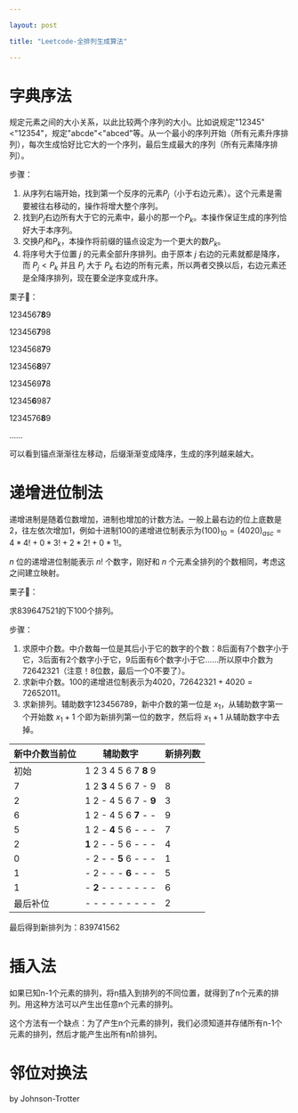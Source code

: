 ```yaml
---

layout: post

title: "Leetcode-全排列生成算法"

---
```


# 字典序法

规定元素之间的大小关系，以此比较两个序列的大小。比如说规定"12345"<"12354"，规定"abcde"<"abced"等。从一个最小的序列开始（所有元素升序排列），每次生成恰好比它大的一个序列，最后生成最大的序列（所有元素降序排列）。

步骤：

1. 从序列右端开始，找到第一个反序的元素$P_j$（小于右边元素）。这个元素是需要被往右移动的，操作将增大整个序列。
2. 找到$P_j$右边所有大于它的元素中，最小的那一个$P_k$。本操作保证生成的序列恰好大于本序列。
3. 交换$P_j$和$P_k$，本操作将前缀的锚点设定为一个更大的数$P_k$。
4. 将序号大于位置 $j$ 的元素全部升序排列。由于原本 $j$ 右边的元素就都是降序，而 $P_j < P_k$ 并且 $P_j$ 大于 $P_k$ 右边的所有元素，所以两者交换以后，右边元素还是全降序排列，现在要全逆序变成升序。

栗子🌰：

1234567**8**9

123456**7**98

1234568**7**9

123456**8**97

1234569**7**8

12345**6**987

1234576**8**9

......

可以看到锚点渐渐往左移动，后缀渐渐变成降序，生成的序列越来越大。

# 递增进位制法

递增进制是随着位数增加，进制也增加的计数方法。一般上最右边的位上底数是2，往左依次增加1，例如十进制100的递增进位制表示为$(100)_{10}=(4020)_{asc}=4*4!+0*3!+2*2!+0*1!$。

$n$ 位的递增进位制能表示 $n!$ 个数字，刚好和 $n$ 个元素全排列的个数相同，考虑这之间建立映射。

栗子🌰：

求839647521的下100个排列。

步骤：

1. 求原中介数。中介数每一位是其后小于它的数字的个数：8后面有7个数字小于它，3后面有2个数字小于它，9后面有6个数字小于它……所以原中介数为72642321（注意！8位数，最后一个0不要了）。
2. 求新中介数。100的递增进位制表示为4020，$72642321+4020=72652011$。
3. 求新排列。辅助数字123456789，新中介数的第一位是 $x_1$，从辅助数字第一个开始数 $x_1+1$ 个即为新排列第一位的数字，然后将 $x_1+1$ 从辅助数字中去掉。

| 新中介数当前位 | 辅助数字              | 新排列数 |
| -------------- | --------------------- | -------- |
| 初始           | 1 2 3 4 5 6 7 **8** 9 |          |
| 7              | 1 2 **3** 4 5 6 7 - 9 | 8        |
| 2              | 1 2 - 4 5 6 7 - **9** | 3        |
| 6              | 1 2 - 4 5 6 **7** - - | 9        |
| 5              | 1 2 - **4** 5 6 - - - | 7        |
| 2              | **1** 2 - - 5 6 - - - | 4        |
| 0              | - 2 - - **5** 6 - - - | 1        |
| 1              | - 2 - - - **6** - - - | 5        |
| 1              | - **2** - - - - - - - | 6        |
| 最后补位       | - - - - - - - - -     | 2        |

最后得到新排列为：839741562

# 插入法

如果已知n-1个元素的排列，将n插入到排列的不同位置，就得到了n个元素的排列。用这种方法可以产生出任意n个元素的排列。

这个方法有一个缺点：为了产生n个元素的排列，我们必须知道并存储所有n-1个元素的排列，然后才能产生出所有n阶排列。

# 邻位对换法

by Johnson-Trotter

